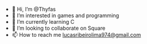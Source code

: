 - 👋 Hi, I’m @Thyfas
- 👀 I’m interested in games and programming
- 🌱 I’m currently learning C
- 💞️ I’m looking to collaborate on Square
- 📫 How to reach me lucasribeirolima974@gmail.com
